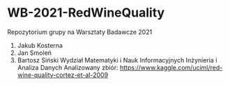 # WB-2021-RedWineQuality
Repozytorium grupy na Warsztaty Badawcze 2021
1. Jakub Kosterna
2. Jan Smoleń
3. Bartosz Siński
Wydział Matematyki i Nauk Informacyjnych
Inżynieria i Analiza Danych
Analizowany zbiór:
https://www.kaggle.com/uciml/red-wine-quality-cortez-et-al-2009

